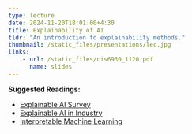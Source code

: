 ```yaml
---
type: lecture
date: 2024-11-20T18:01:00+4:30
title: Explainability of AI
tldr: "An introduction to explainability methods."
thumbnail: /static_files/presentations/lec.jpg
links:
    - url: /static_files/cis6930_1120.pdf
      name: slides
---
```

**Suggested Readings:**
- [Explainable AI Survey](https://dl.acm.org/doi/full/10.1145/3561048)
- [Explainable AI in Industry](https://sites.google.com/view/explainable-ai-tutorial)
- [Interpretable Machine Learning](https://christophm.github.io/interpretable-ml-book/)